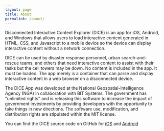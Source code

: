 ```yaml
---
layout: page
title: About
permalink: /about/
---
```


Disconnected Interactive Content Explorer (DICE) is an app for iOS, Android, and Windows that allows users to load interactive content generated in HTML, CSS, and Javascript to a mobile device so the device can display interactive content without a network connection.

DICE can be used by disaster response personnel, urban search-and-rescue teams, and others that need interactive content to assist with their tasks but the cell towers may be down. No content is included in the app. It must be loaded. The app merely is a container that can parse and display interactive content in a web browser on a disconnected device.

The DICE App was developed at the National Geospatial-Intelligence Agency (NGA) in collaboration with BIT Systems. The government has "unlimited rights" and is releasing this software to increase the impact of government investments by providing developers with the opportunity to take things in new directions. The software use, modification, and distribution rights are stipulated within the MIT license.

You can find the DICE source code on GitHub for [iOS](https://github.com/ngageoint/disconnected-content-explorer-iOS) and [Android](https://github.com/ngageoint/disconnected-content-explorer-android)
